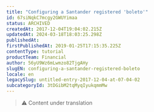 ```yaml
---
title: "Configuring a Santander registered 'boleto'"
id: 67siNqkC7mcgy2GWUYimaa
status: ARCHIVED
createdAt: 2017-12-04T19:04:02.215Z
updatedAt: 2024-03-18T18:03:25.298Z
publishedAt: 
firstPublishedAt: 2019-01-25T17:15:35.225Z
contentType: tutorial
productTeam: Financial
author: 56yU9Wz6mLwmzo82TjgAHy
slugEN: configuring-a-santander-registered-boleto
locale: en
legacySlug: untitled-entry-2017-12-04-at-07-04-02
subcategoryId: 3tDGibM2tqMyqIyukqmmMw
---
```


>⚠️ Content under translation
